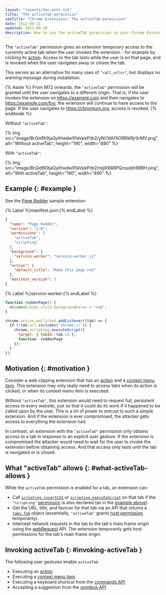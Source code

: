 ```yaml
---
layout: "layouts/doc-post.njk"
title: "The activeTab permission"
seoTitle: "Chrome Extensions: The activeTab permission"
date: 2012-09-21
updated: 2021-09-20
description: How to use the activeTab permission in your Chrome Extension.
---
```


The `"activeTab"` permission gives an extension temporary access to the currently active tab when the
user _invokes_ the extension - for example by clicking its [action][api-action]. Access to the tab
lasts while the user is on that page, and is revoked when the user navigates away or closes the tab.

This serves as an alternative for many uses of `"<all_urls>"`, but displays _no warning message_
during installation:

{% Aside %}
From M72 onwards, the `"activeTab"` permission will be granted until the user navigates to a
different origin. That is, if the user invokes the extension on https://example.com and then
navigates to https://example.com/foo, the extension will continue to have access to the page. If the
user navigates to https://chromium.org, access is revoked.
{% endAside %}

Without `"activeTab"`:

{% Img src="image/BrQidfK9jaQyIHwdw91aVpkPiib2/yNt7dAfXO9RlkRjr0rMV.png",
       alt="Without activeTab", height="190", width="490" %}

With `"activeTab"`:

{% Img src="image/BrQidfK9jaQyIHwdw91aVpkPiib2/rejIX68BPQrssxbh98BH.png",
       alt="With activeTab", height="190", width="490" %}

## Example {: #example }

See the [Page Redder][gh-page-redder] sample extension:

{% Label %}manifest.json:{% endLabel %}

```json
{
  "name": "Page Redder",
  "version": "2.0",
  "permissions": [
    "activeTab",
    "scripting"
  ],
  "background": {
    "service_worker": "service-worker.js"
  },
  "action": {
    "default_title": "Make this page red"
  },
  "manifest_version": 3
}
```

{% Label %}service-worker:{% endLabel %}

```js
function reddenPage() {
  document.body.style.backgroundColor = 'red';
}

chrome.action.onClicked.addListener((tab) => {
  if (!tab.url.includes('chrome://')) {
    chrome.scripting.executeScript({
      target: { tabId: tab.id },
      function: reddenPage
    });
  }
});
```

## Motivation {: #motivation }

Consider a web clipping extension that has an [action][api-action] and a [context menu item][api-context-menu]. This
extension may only really need to access tabs when its action is clicked, or when its
context menu item is executed.

Without `"activeTab"`, this extension would need to request full, persistent access to every website,
just so that it could do its work if it happened to be called upon by the user. This is a lot of
power to entrust to such a simple extension. And if the extension is ever compromised, the attacker
gets access to everything the extension had.

In contrast, an extension with the `"activeTab"` permission only obtains access to a tab in response
to an explicit user gesture. If the extension is compromised the attacker would need to wait for the
user to invoke the extension before obtaining access. And that access only lasts until the tab is
navigated or is closed.

## What "activeTab" allows {: #what-activeTab-allows }

While the `activeTab` permission is enabled for a tab, an extension can:

- Call [`scripting.insertCSS`][insert-css-method] or [`scripting.executeScript`][execute-script-method] on that tab if the `"scripting"` [permission][permissions] is also declared (as in the [example above](#example)).
- Get the URL, title, and favicon for that tab via an API that returns a [`tabs.Tab`][tabs-tab] object
  (essentially, `"activeTab"` grants [host permission][match-pattern] temporarily).
- Intercept network requests in the tab to the tab's main frame origin using the [webRequest][api-webrequest]
  API. The extension temporarily gets host permissions for the tab's main frame origin.

## Invoking activeTab {: #invoking-activeTab }

The following user gestures enable `activeTab`:

- Executing an [action][api-action]
- Executing a [context menu item][api-context-menu]
- Executing a keyboard shortcut from the [commands API][api-commands]
- Accepting a suggestion from the [omnibox API][api-omnibox]

[api-action]: /docs/extensions/reference/action
[api-commands]: /docs/extensions/reference/commands
[api-context-menu]: /docs/extensions/reference/contextMenus
[api-omnibox]: /docs/extensions/reference/omnibox
[api-webrequest]: /docs/extensions/reference/webRequest
[execute-script-method]: /docs/extensions/reference/scripting#method-executeScript
[gh-page-redder]: https://github.com/GoogleChrome/chrome-extensions-samples/tree/main/functional-samples/sample.page-redder
[insert-css-method]: /docs/extensions/reference/scripting#method-insertCSS
[match-pattern]: /docs/extensions/mv3/match_patterns/
[permissions]: /docs/extensions/mv3/declare_permissions/#permissions
[tabs-tab]: /docs/extensions/reference/tabs#type-Tab
